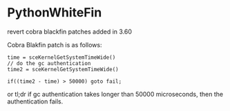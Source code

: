 # PythonWhiteFin

revert cobra blackfin patches added in 3.60

Cobra Blakfin patch is as follows:
```
time = sceKernelGetSystemTimeWide()
// do the gc authentication
time2 = sceKernelGetSystemTimeWide()

if((time2 - time) > 50000) goto fail;
```

or tl;dr if gc authentication takes longer than 50000 microseconds, then the authentication fails.
